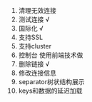 1. 清理无效连接
2. 测试连接 √
3. 国际化 √
4. 支持SSL
5. 支持cluster
6. 控制台 使用前端技术做
7. 删除链接 √
8. 修改连接信息
9. separator树状结构展示
10. keys和数据的延迟加载